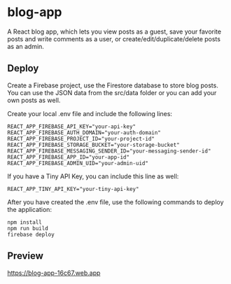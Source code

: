 # blog-app
A React blog app, which lets you view posts as a guest, save your favorite posts and write comments as a user, or create/edit/duplicate/delete posts as an admin.

## Deploy

Create a Firebase project, use the Firestore database to store blog posts.  
You can use the JSON data from the src/data folder or you can add your own posts as well.

Create your local .env file and include the following lines:

```
REACT_APP_FIREBASE_API_KEY="your-api-key"
REACT_APP_FIREBASE_AUTH_DOMAIN="your-auth-domain"
REACT_APP_FIREBASE_PROJECT_ID="your-project-id"
REACT_APP_FIREBASE_STORAGE_BUCKET="your-storage-bucket"
REACT_APP_FIREBASE_MESSAGING_SENDER_ID="your-messaging-sender-id"
REACT_APP_FIREBASE_APP_ID="your-app-id"
REACT_APP_FIREBASE_ADMIN_UID="your-admin-uid"
```

If you have a Tiny API Key, you can include this line as well:

```
REACT_APP_TINY_API_KEY="your-tiny-api-key"
```

After you have created the .env file, use the following commands to deploy the application:

```
npm install
npm run build
firebase deploy
```

## Preview

https://blog-app-16c67.web.app